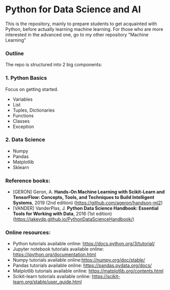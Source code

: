# Python for Data Science and AI

This is the repository, mainly to prepare students to get acquainted with Python, before actually learning machine learning.  For those who are more interested in the advanced one, go to my other repository "Machine Learning"


### Outline

The repo is structured into 2 big components:

### 1. Python Basics
Focus on getting started.
  - Variables
  - List
  - Tuples, Dictionaries
  - Functions
  - Classes
  - Exception

### 2. Data Science
  - Numpy
  - Pandas
  - Matplotlib
  - Sklearn
  
### Reference books:
- [GERON] Geron, A. **Hands-On Machine Learning with Scikit-Learn and TensorFlow: Concepts, Tools, and Techniques to Build Intelligent Systems**, 2019 (2nd edition) (https://github.com/ageron/handson-ml2)
- [VANDER] VanderPlas, J. **Python Data Science Handbook: Essential Tools for Working with Data**, 2016 (1st edition) (https://jakevdp.github.io/PythonDataScienceHandbook/)

    
### Online resources:
- Python tutorials available online: https://docs.python.org/3/tutorial/
- Jupyter notebook tutorials available online: https://ipython.org/documentation.html
- Numpy tutorials available online:https://numpy.org/doc/stable/
- Pandas tutorials available online: https://pandas.pydata.org/docs/
- Matplotlib tutorials available online: https://matplotlib.org/contents.html
- Scikit-learn tutorials available online: https://scikit-learn.org/stable/user_guide.html
